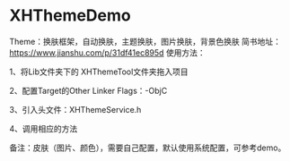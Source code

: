 # XHThemeDemo
Theme：换肤框架，自动换肤，主题换肤，图片换肤，背景色换肤
简书地址：https://www.jianshu.com/p/31df41ec895d
使用方法：

1、将Lib文件夹下的 XHThemeTool文件夹拖入项目

2、配置Target的Other Linker Flags：-ObjC

3、引入头文件：XHThemeService.h

4、调用相应的方法

备注：皮肤（图片、颜色），需要自己配置，默认使用系统配置，可参考demo。
